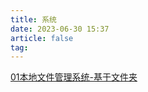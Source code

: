 ```yaml
---
title: 系统
date: 2023-06-30 15:37
article: false
tag: 
---
```


[01本地文件管理系统-基于文件夹](01本地文件管理系统-基于文件夹)
